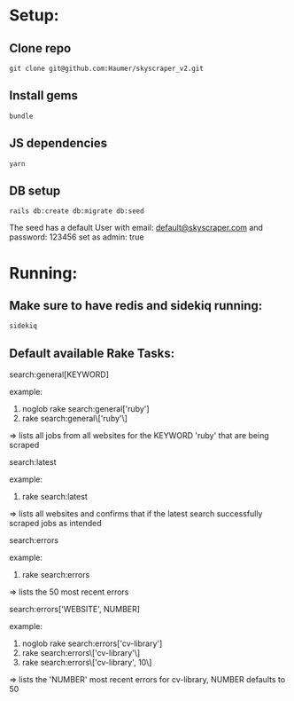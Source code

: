 # Setup:

## Clone repo
```git clone git@github.com:Haumer/skyscraper_v2.git```

## Install gems
```bundle```

## JS dependencies
```yarn```

## DB setup
```rails db:create db:migrate db:seed```

The seed has a default User with email: default@skyscraper.com and password: 123456 set as admin: true

# Running:

## Make sure to have redis and sidekiq running:
```sidekiq```

## Default available Rake Tasks:

search:general[KEYWORD]

example:
1. noglob rake search:general['ruby']
2. rake search:general\\['ruby'\\]

=> lists all jobs from all websites for the KEYWORD 'ruby' that are being
   scraped


search:latest

example:
1. rake search:latest

=> lists all websites and confirms that if the latest search successfully
   scraped jobs as intended


search:errors

example:
1. rake search:errors

=> lists the 50 most recent errors


search:errors['WEBSITE', NUMBER]

example:
1. noglob rake search:errors['cv-library']
2. rake search:errors\\['cv-library'\\]
3. rake search:errors\\['cv-library', 10\\]


=> lists the 'NUMBER' most recent errors for cv-library, NUMBER defaults to 50

